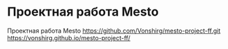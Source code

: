 # Проектная работа Mesto
Проектная работа Mesto
https://github.com/Vonshirg/mesto-project-ff.git
https://vonshirg.github.io/mesto-project-ff/

